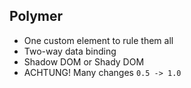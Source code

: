 ## Polymer

* One custom element to rule them all
* Two-way data binding
* Shadow DOM or Shady DOM
* ACHTUNG! Many changes `0.5 -> 1.0`